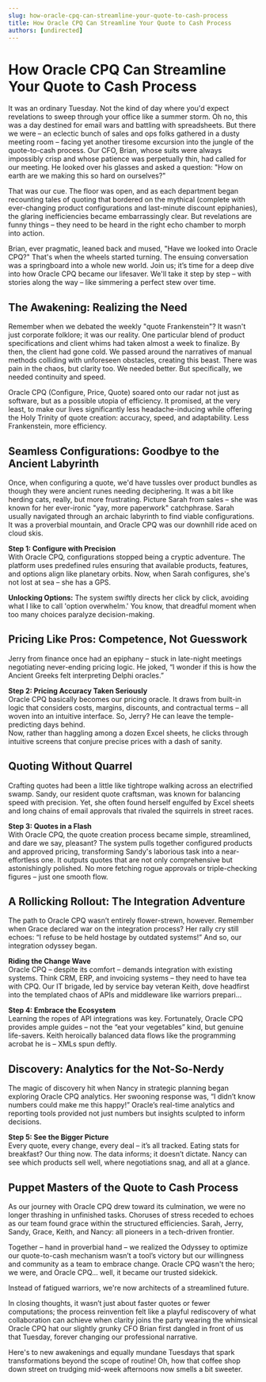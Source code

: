 ```yaml
---
slug: how-oracle-cpq-can-streamline-your-quote-to-cash-process
title: How Oracle CPQ Can Streamline Your Quote to Cash Process
authors: [undirected]
---
```



# How Oracle CPQ Can Streamline Your Quote to Cash Process

It was an ordinary Tuesday. Not the kind of day where you'd expect revelations to sweep through your office like a summer storm. Oh no, this was a day destined for email wars and battling with spreadsheets. But there we were – an eclectic bunch of sales and ops folks gathered in a dusty meeting room – facing yet another tiresome excursion into the jungle of the quote-to-cash process. Our CFO, Brian, whose suits were always impossibly crisp and whose patience was perpetually thin, had called for our meeting. He looked over his glasses and asked a question: "How on earth are we making this so hard on ourselves?"

That was our cue. The floor was open, and as each department began recounting tales of quoting that bordered on the mythical (complete with ever-changing product configurations and last-minute discount epiphanies), the glaring inefficiencies became embarrassingly clear. But revelations are funny things – they need to be heard in the right echo chamber to morph into action. 

Brian, ever pragmatic, leaned back and mused, "Have we looked into Oracle CPQ?" That's when the wheels started turning. The ensuing conversation was a springboard into a whole new world. Join us; it’s time for a deep dive into how Oracle CPQ became our lifesaver. We'll take it step by step – with stories along the way – like simmering a perfect stew over time.

## The Awakening: Realizing the Need

Remember when we debated the weekly "quote Frankenstein"? It wasn't just corporate folklore; it was our reality. One particular blend of product specifications and client whims had taken almost a week to finalize. By then, the client had gone cold. We passed around the narratives of manual methods colliding with unforeseen obstacles, creating this beast. There was pain in the chaos, but clarity too. We needed better. But specifically, we needed continuity and speed.

Oracle CPQ (Configure, Price, Quote) soared onto our radar not just as software, but as a possible utopia of efficiency. It promised, at the very least, to make our lives significantly less headache-inducing while offering the Holy Trinity of quote creation: accuracy, speed, and adaptability. Less Frankenstein, more efficiency. 

## Seamless Configurations: Goodbye to the Ancient Labyrinth

Once, when configuring a quote, we'd have tussles over product bundles as though they were ancient runes needing deciphering. It was a bit like herding cats, really, but more frustrating. Picture Sarah from sales – she was known for her ever-ironic "yay, more paperwork" catchphrase. Sarah usually navigated through an archaic labyrinth to find viable configurations. It was a proverbial mountain, and Oracle CPQ was our downhill ride 
aced on cloud skis.

**Step 1: Configure with Precision**  
With Oracle CPQ, configurations stopped being a cryptic adventure. The platform uses predefined rules ensuring that available products, features, and options align like planetary orbits. Now, when Sarah configures, she's not lost at sea – she has a GPS. 

**Unlocking Options:** The system swiftly directs her click by click, avoiding what I like to call 'option overwhelm.' You know, that dreadful moment when too many choices paralyze decision-making.

## Pricing Like Pros: Competence, Not Guesswork

Jerry from finance once had an epiphany – stuck in late-night meetings negotiating never-ending pricing logic. He joked, “I wonder if this is how the Ancient Greeks felt interpreting Delphi oracles.” 

**Step 2: Pricing Accuracy Taken Seriously**  
Oracle CPQ basically becomes our pricing oracle. It draws from built-in logic that considers costs, margins, discounts, and contractual terms – all woven into an intuitive interface. So, Jerry? He can leave the temple-predicting days behind.  
Now, rather than haggling among a dozen Excel sheets, he clicks through intuitive screens that conjure precise prices with a dash of sanity.

## Quoting Without Quarrel

Crafting quotes had been a little like tightrope walking across an electrified swamp. Sandy, our resident quote craftsman, was known for balancing speed with precision. Yet, she often found herself engulfed by Excel sheets and long chains of email approvals that rivaled the squirrels in street races.

**Step 3: Quotes in a Flash**  
With Oracle CPQ, the quote creation process became simple, streamlined, and dare we say, pleasant? The system pulls together configured products and approved pricing, transforming Sandy's laborious task into a near-effortless one. It outputs quotes that are not only comprehensive but astonishingly polished. No more fetching rogue approvals or triple-checking figures – just one smooth flow.

## A Rollicking Rollout: The Integration Adventure

The path to Oracle CPQ wasn’t entirely flower-strewn, however. Remember when Grace declared war on the integration process? Her rally cry still echoes: “I refuse to be held hostage by outdated systems!” And so, our integration odyssey began. 

**Riding the Change Wave**  
Oracle CPQ – despite its comfort – demands integration with existing systems. Think CRM, ERP, and invoicing systems – they need to have tea with CPQ. Our IT brigade, led by service bay veteran Keith, dove headfirst into the templated chaos of APIs and middleware like warriors prepari...

**Step 4: Embrace the Ecosystem**  
Learning the ropes of API integrations was key. Fortunately, Oracle CPQ provides ample guides – not the “eat your vegetables” kind, but genuine life-savers. Keith heroically balanced data flows like the programming acrobat he is – XMLs spun deftly.

## Discovery: Analytics for the Not-So-Nerdy

The magic of discovery hit when Nancy in strategic planning began exploring Oracle CPQ analytics. Her swooning response was, “I didn’t know numbers could make me this happy!” Oracle’s real-time analytics and reporting tools provided not just numbers but insights sculpted to inform decisions.

**Step 5: See the Bigger Picture**  
Every quote, every change, every deal – it’s all tracked. Eating stats for breakfast? Our thing now. The data informs; it doesn’t dictate. Nancy can see which products sell well, where negotiations snag, and all at a glance.

## Puppet Masters of the Quote to Cash Process

As our journey with Oracle CPQ drew toward its culmination, we were no longer thrashing in unfinished tasks. Choruses of stress receded to echoes as our team found grace within the structured efficiencies. Sarah, Jerry, Sandy, Grace, Keith, and Nancy: all pioneers in a tech-driven frontier.

Together – hand in proverbial hand – we realized the Odyssey to optimize our quote-to-cash mechanism wasn’t a tool’s victory but our willingness and community as a team to embrace change. Oracle CPQ wasn't the hero; we were, and Oracle CPQ… well, it became our trusted sidekick.

Instead of fatigued warriors, we're now architects of a streamlined future. 

In closing thoughts, it wasn’t just about faster quotes or fewer computations; the process reinvention felt like a playful rediscovery of what collaboration can achieve when clarity joins the party wearing the whimsical Oracle CPQ hat our slightly grunky CFO Brian first dangled in front of us that Tuesday, forever changing our professional narrative.

Here's to new awakenings and equally mundane Tuesdays that spark transformations beyond the scope of routine! Oh, how that coffee shop down street on trudging mid-week afternoons now smells a bit sweeter.